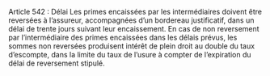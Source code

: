 Article 542 : Délai
Les primes encaissées par les intermédiaires doivent être reversées à l’assureur, accompagnées d’un bordereau justificatif, dans un délai de trente jours suivant leur encaissement.
En cas de non reversement par l’intermédiaire des primes encaissées dans les délais prévus, les sommes non reversées produisent intérêt de plein droit au double du taux d’escompte, dans la limite du taux de l’usure à compter de l’expiration du délai de reversement stipulé.